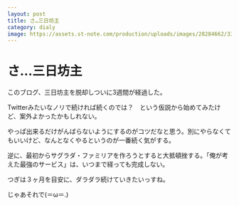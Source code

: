 ```yaml
---
layout: post
title: さ…三日坊主
category: dialy
image: https://assets.st-note.com/production/uploads/images/28284662/336ec6a57810587d2e90fbf91e33a424.jpg
---
```


# さ…三日坊主

このブログ、三日坊主を脱却しついに3週間が経過した。

Twitterみたいなノリで続ければ続くのでは？　という仮説から始めてみたけど、案外よかったかもしれない。

やっぱ出来るだけがんばらないようにするのがコツだなと思う。別にやらなくてもいいけど、なんとなくやるというのが一番続く気がする。

逆に、最初からサグラダ・ファミリアを作ろうとすると大抵頓挫する。「俺が考えた最強のサービス」は、いつまで経っても完成しない。

つぎは３ヶ月を目安に、ダラダラ続けていきたいっすね。

じゃあそれで(＝ω＝.)